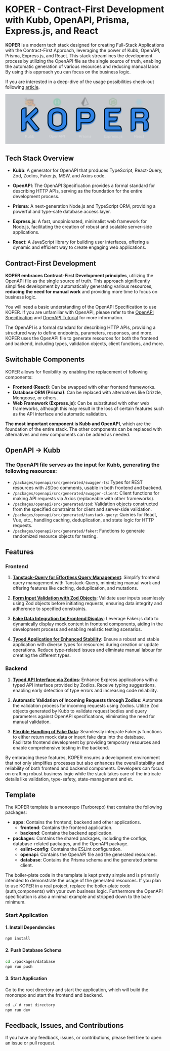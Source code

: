 
# KOPER - Contract-First Development with Kubb, OpenAPI, Prisma, Express.js, and React
**KOPER** is a modern tech stack designed for creating Full-Stack Applications with the Contract-First Approach, leveraging the power of Kubb, OpenAPI, Prisma, Express.js, and React. This stack streamlines the development process by utilizing the OpenAPI file as the single source of truth, enabling the automatic generation of various resources and reducing manual labor. By using this approach you can focus on the business logic.

If you are interested in a deep-dive of the usage possibilities check-out following [article](https://dev.to/robinwieruch/contract-first-development-with-kubb-openapi-prisma-express-js-and-react-4j4m).

![](/.docs/images/KOPER.png)

## Tech Stack Overview

- **Kubb**: A generator for OpenAPI that produces TypeScript, React-Query, Zod, Zodios, Faker.js, MSW, and Axios code.

- **OpenAPI**: The OpenAPI Specification provides a formal standard for describing HTTP APIs, serving as the foundation for the entire development process.

- **Prisma**: A next-generation Node.js and TypeScript ORM, providing a powerful and type-safe database access layer.

- **Express.js**: A fast, unopinionated, minimalist web framework for Node.js, facilitating the creation of robust and scalable server-side applications.

- **React**: A JavaScript library for building user interfaces, offering a dynamic and efficient way to create engaging web applications.

## Contract-First Development

**KOPER embraces Contract-First Development principles**, utilizing the OpenAPI file as the single source of truth.
This approach significantly simplifies development by automatically generating various resources, **reducing the need for manual work** and providing more time to focus on business logic.

You will need a basic understanding of the OpenAPI Specification to use KOPER. If you are unfamiliar with OpenAPI, please refer to the [OpenAPI Specification](https://swagger.io/specification/) and [OpenAPI Tutorial](https://swagger.io/resources/open-api/) for more information.

The OpenAPI is a formal standard for describing HTTP APIs, providing a structured way to define endpoints, parameters, responses, and more. KOPER uses the OpenAPI file to generate resources for both the frontend and backend, including types, validation objects, client functions, and more.

## Switchable Components
KOPER allows for flexibility by enabling the replacement of following components:

- **Frontend (React)**: Can be swapped with other frontend frameworks.
- **Database ORM (Prisma)**: Can be replaced with alternatives like Drizzle, Mongoose, or others.
- **Web Framework (Express.js)**: Can be substituted with other web frameworks, although this may result in the loss of certain features such as the API interface and automatic validation.

**The most important component is Kubb and OpenAPI**, which are the foundation of the entire stack. The other components can be replaced with alternatives and new components can be added as needed.

## OpenAPI -> Kubb

### The OpenAPI file serves as the input for Kubb, generating the following resources:

- `/packages/openapi/src/generated/swagger-ts`: Types for REST resources with JSDoc comments, usable in both frontend and backend.
- `/packages/openapi/src/generated/swagger-client`: Client functions for making API requests via Axios (replaceable with other frameworks).
- `/packages/openapi/src/generated/zod`: Validation objects constructed from the specified constraints for client and server-side validation.
- `/packages/openapi/src/generated/tanstack-query`: Queries for React, Vue, etc., handling caching, deduplication, and state logic for HTTP requests.
- `/packages/openapi/src/generated/faker`: Functions to generate randomized resource objects for testing.

## Features

### Frontend

1. **[Tanstack-Query for Effortless Query Management](https://tanstack.com/query/latest)**:
Simplify frontend query management with Tanstack-Query, minimizing manual work and offering features like caching, deduplication, and mutations.
   
2. **[Form Input Validation with Zod Objects](https://zod.dev/)**:
Validate user inputs seamlessly using Zod objects before initiating requests, ensuring data integrity and adherence to specified constraints.

3. **[Fake Data Integration for Frontend Display](https://fakerjs.dev/)**:
Leverage Faker.js data to dynamically display mock content in frontend components, aiding in the development process and enabling realistic testing scenarios.

4. **[Typed Application for Enhanced Stability](https://www.typescriptlang.org/)**:
Ensure a robust and stable application with diverse types for resources during creation or update operations. Reduce type-related issues and eliminate manual labour for creating the different types.

### Backend

1. **[Typed API Interface via Zodios](https://www.zodios.org/docs/server/express-app)**:
Enhance Express applications with a typed API interface provided by Zodios. Receive typing suggestions, enabling early detection of type errors and increasing code reliability.

2. **Automatic Validation of Incoming Requests through Zodios**:
Automate the validation process for incoming requests using Zodios. Utilize Zod objects generated by Kubb to validate request bodies and query parameters against OpenAPI specifications, eliminating the need for manual validation.

3. **[Flexible Handling of Fake Data](https://fakerjs.dev/)**:
Seamlessly integrate Faker.js functions to either return mock data or insert fake data into the database. Facilitate frontend development by providing temporary resources and enable comprehensive testing in the backend.

By embracing these features, KOPER ensures a development environment that not only simplifies processes but also enhances the overall stability and reliability of both frontend and backend components. Developers can focus on crafting robust business logic while the stack takes care of the intricate details like validation, type-safety, state-management and et.

## Template
The KOPER template is a monorepo (Turborepo) that contains the following packages:
- **apps**: Contains the frontend, backend and other applications.
    - **frontend**: Contains the frontend application.
    - **backend**: Contains the backend application.
- **packages**: Contains the shared packages, including the configs, database-related packages, and the OpenAPI package.
    - **eslint-config**: Contains the ESLint configuration.
    - **openapi**: Contains the OpenAPI file and the generated resources.
    - **database**: Contains the Prisma schema and the generated prisma client.

The boiler-plate code in the template is kept pretty simple and is primarily intended to demonstrate the usage of the generated resources. If you plan to use KOPER in a real project, replace the boiler-plate code (auth,components) with your own business logic.
Furthermore the OpenAPI specification is also a minimal example and stripped down to the bare minimum.

### Start Application
#### 1. Install Dependencies
```bash
npm install
```
#### 2. Push Database Schema
```bash
cd ./packages/database
npm run push
```
#### 3. Start Application
Go to the root directory and start the application, which will build the monorepo and start the frontend and backend.
```
cd ./ # root directory
npm run dev 
```

## Feedback, Issues, and Contributions
If you have any feedback, issues, or contributions, please feel free to open an issue or pull request.